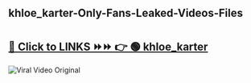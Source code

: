 
 ## khloe_karter-Only-Fans-Leaked-Videos-Files

# <h2><a href="https://mediaupload.pro?khloe_karter">🔗 Click to LINKS ⏩⏩ 👉 🟢 khloe_karter </a></h2>

<a href="https://mediaupload.pro?khloe_karter" rel="nofollow" data-target="animated-image.originalLink"><img src="https://i.ibb.co.com/xMMVF88/686577567.gif" alt="Viral Video Original" style="max-width: 100%; display: inline-block;" data-target="animated-image.originalImage"></a>